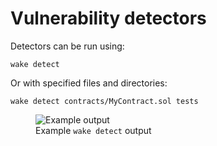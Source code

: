# Vulnerability detectors

Detectors can be run using:
```shell
wake detect
```

Or with specified files and directories:
```shell
wake detect contracts/MyContract.sol tests
```

<figure>
    <img src="../images/wake-detections.png" alt="Example output" />
    <figcaption>Example <code>wake detect</code> output</figcaption>
</figure>
